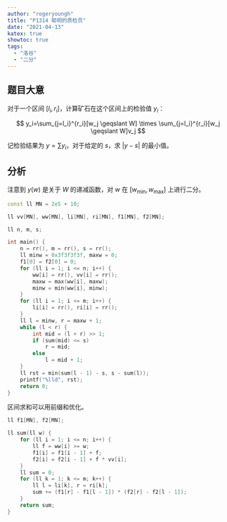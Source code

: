 ```yaml
---
author: "rogeryoungh"
title: "P1314 聪明的质检员"
date: "2021-04-13"
katex: true
showtoc: true
tags:
  - "洛谷"
  - "二分"
---
```


## 题目大意

对于一个区间 $[l_i,r_i]$，计算矿石在这个区间上的检验值 $y_i$：

$$
y_i=\sum_{j=l_i}^{r_i}[w_j \geqslant W] \times \sum_{j=l_i}^{r_i}[w_j \geqslant W]v_j
$$

记检验结果为 $y=\sum y_i$，对于给定的 $s$，求 $|y-s|$ 的最小值。

## 分析

注意到 $y(w)$ 是关于 $W$ 的递减函数，对 $w$ 在 $[w_{\min},w_{\max}]$ 上进行二分。

```cpp
const ll MN = 2e5 + 10;

ll vv[MN], ww[MN], li[MN], ri[MN], f1[MN], f2[MN];

ll n, m, s;

int main() {
    n = rr(), m = rr(), s = rr();
    ll minw = 0x3f3f3f3f, maxw = 0;
    f1[0] = f2[0] = 0;
    for (ll i = 1; i <= n; i++) {
        ww[i] = rr(), vv[i] = rr();
        maxw = max(ww[i], maxw);
        minw = min(ww[i], minw);
    }
    for (ll i = 1; i <= m; i++) {
        li[i] = rr(), ri[i] = rr();
    }
    ll l = minw, r = maxw + 1;
    while (l < r) {
        int mid = (l + r) >> 1;
        if (sum(mid) <= s)
            r = mid;
        else
            l = mid + 1;
    }
    ll rst = min(sum(l - 1) - s, s - sum(l));
    printf("%lld", rst);
    return 0;
}
```

区间求和可以用前缀和优化。

```cpp
ll f1[MN], f2[MN];

ll sum(ll w) {
    for (ll i = 1; i <= n; i++) {
        ll f = ww[i] >= w;
        f1[i] = f1[i - 1] + f;
        f2[i] = f2[i - 1] + f * vv[i];
    }
    ll sum = 0;
    for (ll k = 1; k <= m; k++) {
        ll l = li[k], r = ri[k];
        sum += (f1[r] - f1[l - 1]) * (f2[r] - f2[l - 1]);
    }
    return sum;
}
```

